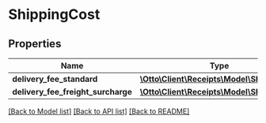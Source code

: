 # ShippingCost

## Properties
Name | Type | Description | Notes
------------ | ------------- | ------------- | -------------
**delivery_fee_standard** | [**\Otto\Client\Receipts\Model\ShippingFee**](ShippingFee.md) |  | 
**delivery_fee_freight_surcharge** | [**\Otto\Client\Receipts\Model\ShippingFee**](ShippingFee.md) |  | 

[[Back to Model list]](../../README.md#documentation-for-models) [[Back to API list]](../../README.md#documentation-for-api-endpoints) [[Back to README]](../../README.md)

